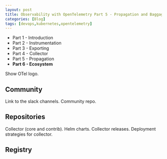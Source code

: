 ```yaml
---
layout: post
title: Observability with OpenTelemetry Part 5 - Propagation and Baggage
categories: [Blog]
tags: [devops,kubernetes,opentelemetry]
---
```


* Part 1 - Introduction
* Part 2 - Instrumentation
* Part 3 - Exporting
* Part 4 - Collector
* Part 5 - Propagation
* **Part 6 - Ecosystem**

Show OTel logo.

## Community

Link to the slack channels. Community repo.

## Repositories

Collector (core and contrib). Helm charts. Collector releases. Deployment strategies for collector.

## Registry
